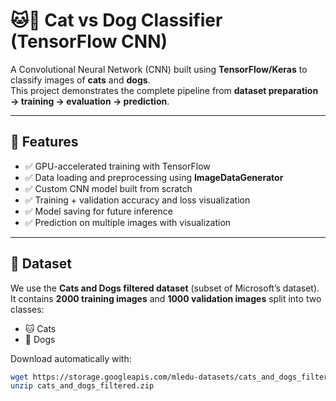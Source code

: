 # 🐱🐶 Cat vs Dog Classifier (TensorFlow CNN)

A Convolutional Neural Network (CNN) built using **TensorFlow/Keras** to classify images of **cats** and **dogs**.  
This project demonstrates the complete pipeline from **dataset preparation → training → evaluation → prediction**.  

---

## 📌 Features
- ✅ GPU-accelerated training with TensorFlow  
- ✅ Data loading and preprocessing using **ImageDataGenerator**  
- ✅ Custom CNN model built from scratch  
- ✅ Training + validation accuracy and loss visualization  
- ✅ Model saving for future inference  
- ✅ Prediction on multiple images with visualization  

---

## 📂 Dataset
We use the **Cats and Dogs filtered dataset** (subset of Microsoft’s dataset).  
It contains **2000 training images** and **1000 validation images** split into two classes:

- 🐱 Cats  
- 🐶 Dogs  

Download automatically with:
```bash
wget https://storage.googleapis.com/mledu-datasets/cats_and_dogs_filtered.zip
unzip cats_and_dogs_filtered.zip
